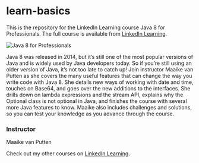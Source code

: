 # learn-basics

This is the repository for the LinkedIn Learning course Java 8 for Professionals. The full course is available from [LinkedIn Learning][lil-course-url].

![Java 8 for Professionals][lil-thumbnail-url] 

Java 8 was released in 2014, but it’s still one of the most popular versions of Java and is widely used by Java developers today. So if you’re still using an older version of Java, it’s not too late to catch up! Join instructor Maaike van Putten as she covers the many useful features that can change the way you write code with Java 8. She details new ways of working with date and time, touches on Base64, and goes over the new additions to the interfaces. She drills down on lambda expressions and the stream API, explains why the Optional class is not optional in Java, and finishes the course with several more Java features to know. Maaike also includes challenges and solutions, so you can test your knowledge as you advance through the course.

### Instructor

Maaike van Putten 
                            


                            

Check out my other courses on [LinkedIn Learning](https://www.linkedin.com/learning/instructors/maaike-van-putten).

[lil-course-url]: https://www.linkedin.com/learning/java-8-for-professionals
[lil-thumbnail-url]: https://cdn.lynda.com/course/2462125/2462125-1662574710611-16x9.jpg
